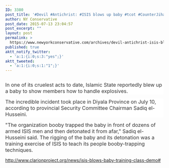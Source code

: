 ```yaml
---
ID: 3380
post_title: '#Devil #Antichrist: #ISIS blows up baby #tcot #CounterJihad #WakeUpObama'
author: NY Conservative
post_date: 2015-07-13 23:04:57
post_excerpt: ""
layout: post
permalink: >
  https://www.newyorkconservative.com/archives/devil-antichrist-isis-blows-up-baby-tcot-counterjihad-wakeupobama/
published: true
aktt_notify_twitter:
  - 'a:1:{i:0;s:3:"yes";}'
aktt_tweeted:
  - 'a:1:{i:0;s:1:"1";}'
---
```

<p><img src="http://www.newyorkconservative.com/wp-content/uploads/2015/07/071415_0304_DevilAntich11.jpg" alt="" />
	</p><p style="background: white"><span style="color:#333333;font-size:12pt">In one of its cruelest acts to date, Islamic State reportedly blew up a baby to show members how to handle explosives.
</span></p><p style="background: white"><span style="color:#333333;font-size:12pt">The incredible incident took place in Diyala Province on July 10, according to provincial Security Committee Chairman Sadiq el-Husseini.
</span></p><p><span style="font-size:12pt"><span style="color:#333333">"The organization booby trapped the baby in front of dozens of armed ISIS men and then detonated it from afar," Sadiq el-Husseini said. The rigging of the baby and its detonation was a training exercise of ISIS to teach its people booby-trapping techniques.</span>
		</span></p><p><a href="http://www.clarionproject.org/news/isis-blows-baby-training-class-demo#">http://www.clarionproject.org/news/isis-blows-baby-training-class-demo#</a>
	</p>